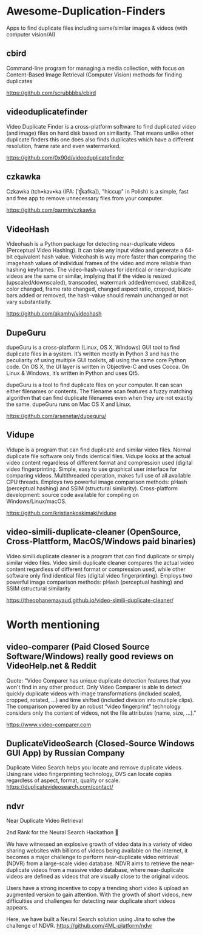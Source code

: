 # Awesome-Duplication-Finders
Apps to find duplicate files including same/similar images &amp; videos (with computer vision/AI)

## cbird
 Command-line program for managing a media collection, with focus on Content-Based Image Retrieval (Computer Vision) methods for finding duplicates
 
 https://github.com/scrubbbbs/cbird

 ## videoduplicatefinder
 Video Duplicate Finder is a cross-platform software to find duplicated video (and image) files on hard disk based on similiarity. That means unlike other duplicate finders this one does also finds duplicates which have a different resolution, frame rate and even watermarked.
 
 https://github.com/0x90d/videoduplicatefinder
 
 ## czkawka 
 Czkawka (tch•kav•ka (IPA: [ˈʧ̑kafka]), "hiccup" in Polish) is a simple, fast and free app to remove unnecessary files from your computer.
 
 https://github.com/qarmin/czkawka

## VideoHash
Videohash is a Python package for detecting near-duplicate videos (Perceptual Video Hashing). It can take any input video and generate a 64-bit equivalent hash value. Videohash is way more faster than comparing the imagehash values of individual frames of the video and more reliable than hashing keyframes.  The video-hash-values for identical or near-duplicate videos are the same or similar, implying that if the video is resized (upscaled/downscaled), transcoded, watermark added/removed, stabilized, color changed, frame rate changed, changed aspect ratio, cropped, black-bars added or removed, the hash-value should remain unchanged or not vary substantially.

https://github.com/akamhy/videohash

## DupeGuru
dupeGuru is a cross-platform (Linux, OS X, Windows) GUI tool to find duplicate files in a system. It’s written mostly in Python 3 and has the peculiarity of using multiple GUI toolkits, all using the same core Python code. On OS X, the UI layer is written in Objective-C and uses Cocoa. On Linux & Windows, it’s written in Python and uses Qt5.

dupeGuru is a tool to find duplicate files on your computer. It can scan either filenames or contents. The filename scan features a fuzzy matching algorithm that can find duplicate filenames even when they are not exactly the same. dupeGuru runs on Mac OS X and Linux.

https://github.com/arsenetar/dupeguru/

## Vidupe 
Vidupe is a program that can find duplicate and similar video files. Normal duplicate file software only finds identical files. Vidupe looks at the actual video content regardless of different format and compression used (digital video fingerprinting.
Simple, easy to use graphical user interface for comparing videos. Multithreaded operation, makes full use of all available CPU threads. Employs two powerful image comparison methods: pHash (perceptual hashing) and SSIM (structural similarity). Cross-platform development: source code available for compiling on Windows/Linux/macOS.

https://github.com/kristiankoskimaki/vidupe

## video-simili-duplicate-cleaner (OpenSource, Cross-Plattform, MacOS/Windows paid binaries)
Video simili duplicate cleaner is a program that can find duplicate or simply similar video files. Video simili duplicate cleaner compares the actual video content regardless of different format or compression used, while other software only find identical files (digital video fingerprinting). Employs two powerful image comparison methods: pHash (perceptual hashing) and SSIM (structural similarity

https://theophanemayaud.github.io/video-simili-duplicate-cleaner/

# Worth mentioning

## video-comparer (Paid Closed Source Software/Windows) really good reviews on VideoHelp.net & Reddit
Quote: "Video Comparer has unique duplicate detection features that you won't find in any other product. Only Video Comparer is able to detect quickly duplicate videos with image transformations (included scaled, cropped, rotated, …) and time shifted (included division into multiple clips).  The comparison powered by an robust “video fingerprint” technology considers only the content of videos, not the file attributes (name, size, …)."

https://www.video-comparer.com

## DuplicateVideoSearch (Closed-Source Windows GUI App)  by Russian Company
Duplicate Video Search helps you locate and remove duplicate videos. Using rare video fingerprinting technology, DVS can locate copies regardless of aspect, format, quality or scale.
https://duplicatevideosearch.com/contact/

## ndvr
Near Duplicate Video Retrieval

2nd Rank for the Neural Search Hackathon 🥈

We have witnessed an explosive growth of video data in a variety of video sharing websites with billions of videos being available on the internet, it becomes a major challenge to perform near-duplicate video retrieval (NDVR) from a large-scale video database. NDVR aims to retrieve the near-duplicate videos from a massive video database, where near-duplicate videos are defined as videos that are visually close to the original videos.

Users have a strong incentive to copy a trending short video & upload an augmented version to gain attention. With the growth of short videos, new difficulties and challenges for detecting near duplicate short videos appears.

Here, we have built a Neural Search solution using Jina to solve the challenge of NDVR.
https://github.com/4ML-platform/ndvr



